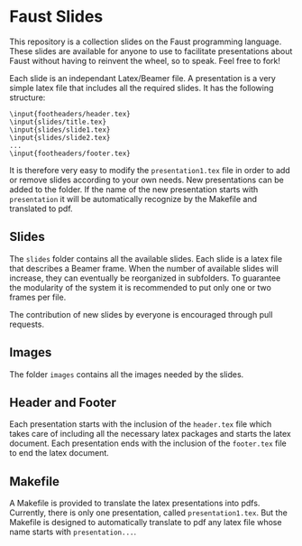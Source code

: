 # Faust Slides

This repository is a collection slides on the Faust programming language. These slides are available for anyone to use to facilitate presentations about Faust without having to reinvent the wheel, so to speak. Feel free to fork!

Each slide is an independant Latex/Beamer file. A presentation is a very simple latex file that includes all the required slides. It has the following structure:

	\input{footheaders/header.tex}
	\input{slides/title.tex}
	\input{slides/slide1.tex}
	\input{slides/slide2.tex}
	...
	\input{footheaders/footer.tex}

It is therefore very easy to modify the `presentation1.tex` file in order to add or remove slides according to your own needs. New presentations can be added to the folder. If the name of the new presentation starts with `presentation` it will be automatically recognize by the Makefile and translated to pdf.

## Slides

The `slides` folder contains all the available slides. Each slide is a latex file that describes a Beamer frame. When the number of available slides will increase, they can eventually be reorganized in subfolders. To guarantee the modularity of the system it is recommended to put only one or two frames per file. 

The contribution of new slides by everyone is encouraged through pull requests.

## Images

The folder `images` contains all the images needed by the slides. 

## Header and Footer

Each presentation starts with the inclusion of the `header.tex` file which takes care of including all the necessary latex packages and starts the latex document. Each presentation ends with the inclusion of the `footer.tex` file to end the latex document. 

## Makefile

A Makefile is provided to translate the latex presentations into pdfs. Currently, there is only one presentation, called `presentation1.tex`. But the Makefile is designed to automatically translate to pdf any latex file whose name starts with `presentation...`.

